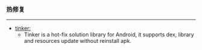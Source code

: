 ### 热修复
  ---



* [tinker:](https://github.com/Tencent/tinker)
    * Tinker is a hot-fix solution library for Android, it supports dex, library and resources update without reinstall apk.


